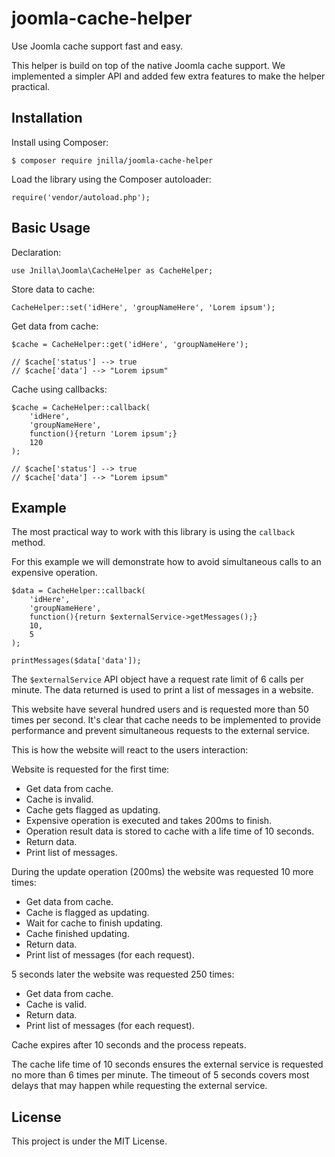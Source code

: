 # joomla-cache-helper

Use Joomla cache support fast and easy.

This helper is build on top of the native Joomla cache support. We implemented a simpler API and added few extra features to make the helper practical. 

## Installation

Install using Composer:

```
$ composer require jnilla/joomla-cache-helper
```

Load the library using the Composer autoloader:

```
require('vendor/autoload.php');
```

## Basic Usage

Declaration:

```
use Jnilla\Joomla\CacheHelper as CacheHelper;
```

Store data to cache:

```
CacheHelper::set('idHere', 'groupNameHere', 'Lorem ipsum');
```

Get data from cache:

```
$cache = CacheHelper::get('idHere', 'groupNameHere');

// $cache['status'] --> true
// $cache['data'] --> "Lorem ipsum"
```

Cache using callbacks:

```
$cache = CacheHelper::callback(
	'idHere',
	'groupNameHere',
	function(){return 'Lorem ipsum';}
	120
);

// $cache['status'] --> true
// $cache['data'] --> "Lorem ipsum"
```

## Example

The most practical way to work with this library is using the ```callback``` method.

For this example we will demonstrate how to avoid simultaneous calls to an expensive operation.

```
$data = CacheHelper::callback(
	'idHere',
	'groupNameHere',
	function(){return $externalService->getMessages();}
	10,
	5
);

printMessages($data['data']);
```

The ```$externalService``` API object have a request rate limit of 6 calls per minute. The data returned is used to print a list of messages in a website. 

This website have several hundred users and is requested more than 50 times per second. It's clear that cache needs to be implemented to provide performance and prevent simultaneous requests to the external service.

This is how the website will react to the users interaction:

Website is requested for the first time:

* Get data from cache.
* Cache is invalid.
* Cache gets flagged as updating.
* Expensive operation is executed and takes 200ms to finish.
* Operation result data is stored to cache with a life time of 10 seconds.
* Return data.
* Print list of messages.

During the update operation (200ms) the website was requested 10 more times:

* Get data from cache.
* Cache is flagged as updating.
* Wait for cache to finish updating.
* Cache finished updating.
* Return data.
* Print list of messages (for each request).

5 seconds later the website was requested 250 times:

* Get data from cache.
* Cache is valid.
* Return data.
* Print list of messages (for each request).

Cache expires after 10 seconds and the process repeats.

The cache life time of 10 seconds ensures the external service is requested no more than 6 times per minute. The timeout of 5 seconds covers most delays that may happen while requesting the external service.

## License

This project is under the MIT License.
